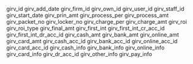 girv_id
girv_add_date
girv_firm_id
girv_own_id
girv_user_id
girv_staff_id
girv_start_date
girv_prin_amt
girv_process_per
girv_process_amt
girv_packet_no
girv_locker_no
girv_charge_per
girv_charge_amt
girv_roi
girv_roi_type
girv_final_amt
girv_first_int
girv_first_int_cr_acc_id
girv_first_int_dr_acc_id
girv_cash_amt
girv_bank_amt
girv_online_amt
girv_card_amt
girv_cash_acc_id
girv_bank_acc_id
girv_online_acc_id
girv_card_acc_id
girv_cash_info
girv_bank_info
girv_online_info
girv_card_info
girv_dr_acc_id
girv_other_info
girv_pay_info
